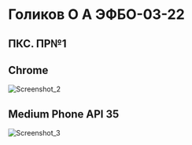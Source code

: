 # Голиков О А ЭФБО-03-22

## ПКС. ПР№1

## Chrome
![Screenshot_2](https://github.com/user-attachments/assets/8e195154-bf40-4a67-90c0-17f18a0c6c35)

## Medium Phone API 35
![Screenshot_3](https://github.com/user-attachments/assets/aee5e8f5-e4c4-44e4-b8ca-678895c630ce)
